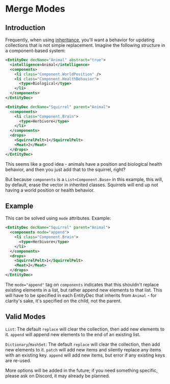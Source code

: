 # Merge Modes

## Introduction

Frequently, when using [inheritance](inheritance.md), you'll want a behavior for updating collections that is not simple replacement. Imagine the following structure in a component-based system:

```xml
<EntityDec decName="Animal" abstract="true">
  <intelligence>Animal</intelligence>
  <components>
    <li class="Component.WorldPosition" />
    <li class="Component.HealthBehavior">
      <type>Biological</type>
    </li>
  </components>
</EntityDec>

<EntityDec decName="Squirrel" parent="Animal">
  <components>
    <li class="Component.Brain">
      <type>Herbivore</type>
    </li>
  </components>
  <drops>
    <SquirrelPelt>1</SquirrelPelt>
    <Meat>2</Meat>
  </drops>
</EntityDec>
```

This seems like a good idea - animals have a position and biological health behavior, and then you just add that to the squirrel, right?

But because `components` is a `List<Component.Base>` in this example, this will, by default, erase the vector in inherited classes. Squirrels will end up not having a world position or health behavior.

## Example

This can be solved using `mode` attributes. Example:

```xml
<EntityDec decName="Squirrel" parent="Animal">
  <components mode="append">
    <li class="Component.Brain">
      <type>Herbivore</type>
    </li>
  </components>
  <drops>
    <SquirrelPelt>1</SquirrelPelt>
    <Meat>2</Meat>
  </drops>
</EntityDec>
```

The `mode="append"` tag on `components` indicates that this shouldn't replace existing elements in a list, but rather append new elements to that list. This will have to be specified in each EntityDec that inherits from `Animal` - for clarity's sake, it's specified on the child, not the parent.

## Valid Modes

`List`: The default `replace` will clear the collection, then add new elements to it. `append` will append new elements to the end of an existing list.

`Dictionary`/`HashSet`: The default `replace` will clear the collection, then add new elements to it. `patch` will add new items and silently replace any items with an existing key. `append` will add new items, but error if any existing keys are re-used.

More options will be added in the future; if you need something specific, please ask on Discord, it may already be planned.